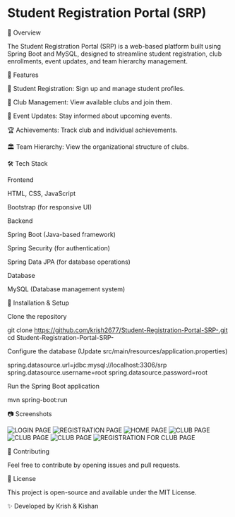 # Student Registration Portal (SRP)

📌 Overview

The Student Registration Portal (SRP) is a web-based platform built using Spring Boot and MySQL, designed to streamline student registration, club enrollments, event updates, and team hierarchy management.

🚀 Features

📝 Student Registration: Sign up and manage student profiles.

🏫 Club Management: View available clubs and join them.

📅 Event Updates: Stay informed about upcoming events.

🏆 Achievements: Track club and individual achievements.

🏛 Team Hierarchy: View the organizational structure of clubs.

🛠 Tech Stack

Frontend

HTML, CSS, JavaScript

Bootstrap (for responsive UI)

Backend

Spring Boot (Java-based framework)

Spring Security (for authentication)

Spring Data JPA (for database operations)

Database

MySQL (Database management system)


🔧 Installation & Setup

Clone the repository

git clone https://github.com/krish2677/Student-Registration-Portal-SRP-.git
cd Student-Registration-Portal-SRP-

Configure the database (Update src/main/resources/application.properties)

spring.datasource.url=jdbc:mysql://localhost:3306/srp
spring.datasource.username=root
spring.datasource.password=root

Run the Spring Boot application

mvn spring-boot:run

📷 Screenshots

![LOGIN PAGE](images/1.png)
![REGISTRATION PAGE](images/2.png)
![HOME PAGE](images/3.png)
![CLUB PAGE](images/4.png)
![CLUB PAGE](images/5.png)
![CLUB PAGE](images/6.png)
![REGISTRATION FOR CLUB PAGE](images/7.png)





📌 Contributing

Feel free to contribute by opening issues and pull requests.

📜 License

This project is open-source and available under the MIT License.

✨ Developed by Krish & Kishan

